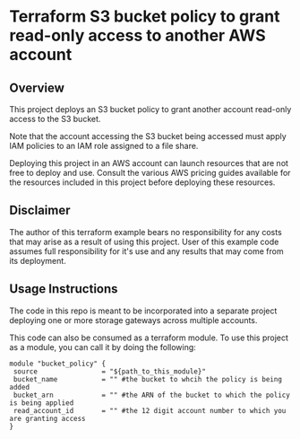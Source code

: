# Terraform S3 bucket policy to grant read-only access to another AWS account

## Overview
This project deploys an S3 bucket policy to grant another account read-only access to the S3 bucket.

Note that the account accessing the S3 bucket being accessed must apply IAM policies to an IAM role assigned to a file share.

Deploying this project in an AWS account can launch resources that are not free to deploy and use.  Consult the various AWS pricing guides available for the resources included in this project before deploying these resources.

## Disclaimer
The author of this terraform example bears no responsibility for any costs that may arise as a result of using this project.  User of this example code assumes full responsibility for it's use and any results that may come from its deployment.
  
## Usage Instructions
The code in this repo is meant to be incorporated into a separate project deploying one or more storage gateways across multiple accounts.

This code can also be consumed as a terraform module.  To use this project as a module, you can call it by doing the following: 
 ```hcl-terraform
module "bucket_policy" {
  source                = "${path_to_this_module}"
  bucket_name           = "" #the bucket to whcih the policy is being added
  bucket_arn            = "" #the ARN of the bucket to which the policy is being applied
  read_account_id       = "" #the 12 digit account number to which you are granting access
}
```


